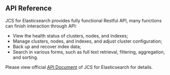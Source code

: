 ## API Reference
JCS for Elasticsearch provides fully functional Restful API, many functions can finish interaction through API:
* View the health status of clusters, nodes, and indexes;
* Manage clusters, nodes, and indexes, and adjust cluster configuration;
* Back up and recover index data;
* Search in various forms, such as full text retrieval, filtering, aggregation, and sorting.

Please view official [API Document](https://www.elastic.co/guide/en/elasticsearch/reference/5.6/index.html) of JCS for Elasticsearch for details.
